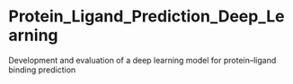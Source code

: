 # Protein_Ligand_Prediction_Deep_Learning
Development and evaluation of a deep learning model for protein–ligand binding prediction
